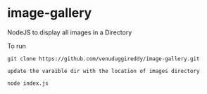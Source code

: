 # image-gallery
NodeJS to display all images in a Directory

To run

```
git clone https://github.com/venuduggireddy/image-gallery.git

update the varaible dir with the location of images directory

node index.js
```
